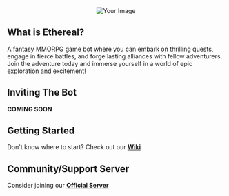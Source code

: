<div align="center">
    <img src="https://github.com/AshTheDeveloper/Ethereal/assets/97385822/175f3ebf-1f0d-4f81-be71-37672980d35a/ae42c667bba11244fd1a2f59e63605a0.jpg" alt="Your Image">
</div>

## What is Ethereal?
A fantasy MMORPG game bot where you can embark on thrilling quests, engage in fierce battles, and forge lasting alliances with fellow adventurers. Join the adventure today and immerse yourself in a world of epic exploration and excitement!

## Inviting The Bot
**COMING SOON**

## Getting Started
Don't know where to start? Check out our [**Wiki**](https://github.com/TheHQE/Empremix/blob/master/Documentation/README.MD)

## Community/Support Server
Consider joining our [**Official Server**](https://discord.gg/eekqdaZhCj)
